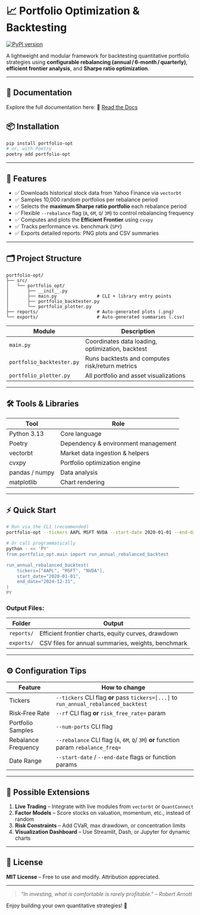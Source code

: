 
# 📈 Portfolio Optimization & Backtesting
[![PyPI version](https://badge.fury.io/py/portfolio-opt.svg)](https://pypi.org/project/portfolio-opt/)

A lightweight and modular framework for backtesting quantitative portfolio strategies using **configurable rebalancing (annual / 6‑month / quarterly)**, **efficient frontier analysis**, and **Sharpe ratio optimization**.

---

## 📖 Documentation

Explore the full documentation here: 📘 [Read the Docs](https://ohmji.github.io/portfolio-optimization)

## 📦 Installation

```bash
pip install portfolio-opt
# or, with Poetry
poetry add portfolio-opt
```

---

## 🚀 Features

- ✅ Downloads historical stock data from Yahoo Finance via `vectorbt`
- ✅ Samples 10,000 random portfolios per rebalance period
- ✅ Selects the **maximum Sharpe ratio portfolio** each rebalance period
- ✅ Flexible `--rebalance` flag (`A`, `6M`, `Q`/ `3M`) to control rebalancing frequency
- ✅ Computes and plots the **Efficient Frontier** using `cvxpy`
- ✅ Tracks performance vs. benchmark (`SPY`)
- ✅ Exports detailed reports: PNG plots and CSV summaries

---

## 🗂️ Project Structure

```
portfolio-opt/
├── src/
│   └── portfolio_opt/
│       ├── __init__.py
│       ├── main.py               # CLI + library entry points
│       ├── portfolio_backtester.py
│       └── portfolio_plotter.py
├── reports/                      # Auto‑generated plots (.png)
└── exports/                      # Auto‑generated summaries (.csv)
```

| Module                     | Description                                         |
|---------------------------|-----------------------------------------------------|
| `main.py`                 | Coordinates data loading, optimization, backtest    |
| `portfolio_backtester.py` | Runs backtests and computes risk/return metrics     |
| `portfolio_plotter.py`    | All portfolio and asset visualizations              |

---

## 🛠️ Tools & Libraries

| Tool            | Role                                  |
|-----------------|----------------------------------------|
| Python 3.13     | Core language                         |
| Poetry          | Dependency & environment management   |
| vectorbt        | Market data ingestion & helpers       |
| cvxpy           | Portfolio optimization engine         |
| pandas / numpy  | Data analysis                         |
| matplotlib      | Chart rendering                       |

---

## ⚡ Quick Start

```bash
# Run via the CLI (recommended)
portfolio-opt --tickers AAPL MSFT NVDA --start-date 2020-01-01 --end-date 2024-12-31 --rebalance 6M

# Or call programmatically
python - << 'PY'
from portfolio_opt.main import run_annual_rebalanced_backtest

run_annual_rebalanced_backtest(
    tickers=["AAPL", "MSFT", "NVDA"],
    start_date="2020-01-01",
    end_date="2024-12-31",
)
PY
```

### Output Files:
| Folder | Output |
|--------|--------|
| `reports/` | Efficient frontier charts, equity curves, drawdown |
| `exports/` | CSV files for annual summaries, weights, benchmark |

---

## ⚙️ Configuration Tips

| Feature | How to change |
|--------|----------------|
| Tickers | `--tickers` CLI flag **or** pass `tickers=[...]` to `run_annual_rebalanced_backtest` |
| Risk‑Free Rate | `--rf` CLI flag **or** `risk_free_rate=` param |
| Portfolio Samples | `--num-ports` CLI flag |
| Rebalance Frequency | `--rebalance` CLI flag (`A`, `6M`, `Q`/ `3M`) **or** function param `rebalance_freq=` |
| Date Range | `--start-date` / `--end-date` flags or function params |

---

## 🔧 Possible Extensions

1. **Live Trading** – Integrate with live modules from `vectorbt` or `QuantConnect`
2. **Factor Models** – Score stocks on valuation, momentum, etc., instead of random
3. **Risk Constraints** – Add CVaR, max drawdown, or concentration limits
4. **Visualization Dashboard** – Use Streamlit, Dash, or Jupyter for dynamic charts

---

## 📜 License

**MIT License** – Free to use and modify. Attribution appreciated.

---

> _"In investing, what is comfortable is rarely profitable." – Robert Arnott_

Enjoy building your own quantitative strategies! 🎯